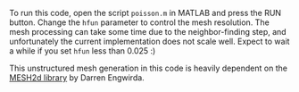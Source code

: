 To run this code, open the script `poisson.m` in MATLAB and press the RUN button. Change the `hfun` parameter to control the mesh resolution. The mesh processing can take some time due to the neighbor-finding step, and unfortunately the current implementation does not scale well. Expect to wait a while if you set `hfun` less than 0.025 :)


This unstructured mesh generation in this code is heavily dependent on the [MESH2d library](https://github.com/dengwirda/mesh2d) by Darren Engwirda.
